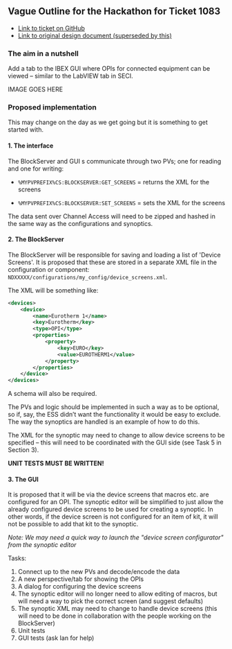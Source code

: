 ## Vague Outline for the Hackathon for Ticket 1083

* [Link to ticket on GitHub](https://github.com/ISISComputingGroup/IBEX/issues/1083)
* [Link to original design document (superseded by this)](Opening-an-OPI-Outside-of-a-Synoptic)

### The aim in a nutshell
Add a tab to the IBEX GUI where OPIs for connected equipment can be viewed – similar to the LabVIEW tab in SECI.

IMAGE GOES HERE

### Proposed implementation

This may change on the day as we get going but it is something to get started with.

#### 1. The interface
The BlockServer and GUI s communicate through two PVs; one for reading and one for writing:

* `%MYPVPREFIX%CS:BLOCKSERVER:GET_SCREENS` = returns the XML for the screens

* `%MYPVPREFIX%CS:BLOCKSERVER:SET_SCREENS` = sets the XML for the screens

The data sent over Channel Access will need to be zipped and hashed in the same way as the configurations and synoptics.

#### 2. The BlockServer

The BlockServer will be responsible for saving and loading a list of 'Device Screens'. It is proposed that these are stored in a separate XML file in the configuration or component: `NDXXXXX/configurations/my_config/device_screens.xml`.

The XML will be something like:


```xml
<devices>
    <device>
        <name>Eurotherm 1</name>             
        <key>Eurotherm</key>                 
        <type>OPI</type>
        <properties>
            <property>
                <key>EURO</key>
                <value>EUROTHERM1</value>
            </property>
        </properties>
    </device>
</devices>
```

A schema will also be required.

The PVs and logic should be implemented in such a way as to be optional, so if, say, the ESS didn’t want the functionality it would be easy to exclude. The way the synoptics are handled is an example of how to do this.

The XML for the synoptic may need to change to allow device screens to be specified – this will need to be coordinated with the GUI side (see Task 5 in Section 3).

**UNIT TESTS MUST BE WRITTEN!**

#### 3. The GUI

It is proposed that it will be via the device screens that macros etc. are configured for an OPI. The synoptic editor will be simplified to just allow the already configured device screens to be used for creating a synoptic. In other words, if the device screen is not configured for an item of kit, it will not be possible to add that kit to the synoptic. 

*Note: We may need a quick way to launch the "device screen configurator" from the synoptic editor*

Tasks:

1. Connect up to the new PVs and decode/encode the data
1. A new perspective/tab for showing the OPIs
1. A dialog for configuring the device screens
1. The synoptic editor will no longer need to allow editing of macros, but will need a way to pick the correct screen (and suggest defaults)
1. The synoptic XML may need to change to handle device screens (this will need to be done in collaboration with the people working on the BlockServer)
1. Unit tests
1. GUI tests (ask Ian for help)
